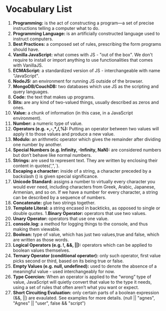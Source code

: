 # Vocabulary List
1. **Programming:** is the act of constructing a program—a set of precise instructions telling a computer what to do.
1. **Programming Language:** is an artificially constructed language used to instruct computers.
1. **Best Practices:** a composed set of rules, prescribing the form programs should have.
1. **Vanilla JavaScript:** what comes with JS - "out of the box". We don't require to install or import anything to use functionalities that comes with VanillaJS.
1. **ECMAScript:** a standardized version of JS - interchangeable with name "JavaScript".
1. **NodeJS:** an environment for running JS outside of the browser.
1. **MongoDB/CouchDB:** two databases which use JS as the scripting and query languages.
1. **Code:** the text that makes up programs.
1. **Bits:** are any kind of two-valued things, usually described as zeros and ones.
1. **Value:** a chunk of information (in this case, in a JavaScript environment).
1. **Number:** a numeric type of value.
1. **Operators (e.g. +,-,*,/,%):** Putting an operator between two values will apply it to those values and produce a new value.
1. **Modulo:** an arithmetic operator which gives the remainder after dividing one number by another.
1. **Special Numbers (e.g. Infinity, -Infinity, NaN):**  are considered numbers but don’t behave like normal numbers.
1. **Strings:**  are used to represent text. They are written by enclosing their content in quotes(',",`).
1. **Escaping a character:** inside of a string, a character preceded by a backslash (\) is given special significance.
1. **Unicode Standard:** assigns a number to virtually every character you would ever need, including characters from Greek, Arabic, Japanese, Armenian, and so on. If we have a number for every character, a string can be described by a sequence of numbers.
1. **Concatenate:** glue two strings together.
1. **Template Literal:** a string encased in backticks, as opposed to single or double quotes.
1.**Binary Operator:** operators that use two values.
1. **Unary Operator:** operators that use one value.
1. **console.log:** a method for logging things to the console, and thus making them viewable.
1. **Boolean:** type of value, which has just two values,true and false, which are written as those words.
1. **Logical Operators (e.g. !, &&, ||):** operators which can be applied to boolean values themselves.
1. **Ternary Operator (conditional operator):** only such operator, first value picks second or third, based on its being true or false.
1. **Empty Values (e.g. null, undefined):** used to denote the absence of a meaningful value - used interchangeably for now.
1. **Type Coercion:** When an operator is applied to the “wrong” type of value, JavaScript will quietly convert that value to the type it needs, using a set of rules that often aren’t what you want or expect.
1. **Short Circuiting Evaluation:** only certain parts of a boolean expression (&&, ||) are evaulated. See examples for more details. (null || "agnes", "Agnes" || "user", false && "script")



